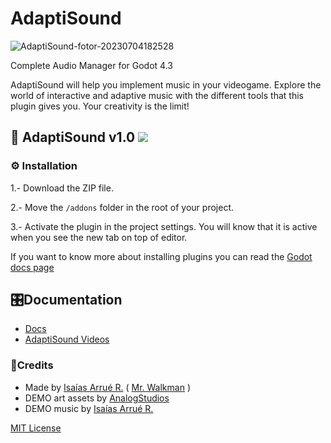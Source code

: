 # AdaptiSound

![AdaptiSound-fotor-20230704182528](https://i.imgur.com/eagX5Zp.jpeg)

Complete Audio Manager for Godot 4.3

AdaptiSound will help you implement music in your videogame. Explore the world of interactive and adaptive music with the different tools that this plugin gives you.
Your creativity is the limit!


## 🎵 AdaptiSound v1.0 ![](https://camo.githubusercontent.com/d8177663f486ebdd812419dbf9fe4f8e750c01f2026590e5994ee31bbf7a8123/68747470733a2f2f696d672e736869656c64732e696f2f62616467652f476f646f742d76342e302d253233343738636266)
### ⚙ Installation
1.- Download the ZIP file.

2.- Move the `/addons` folder in the root of your project.

3.- Activate the plugin in the project settings. You will know that it is active when you see the new tab on top of editor.

If you want to know more about installing plugins you can read the [Godot docs page](https://docs.godotengine.org/en/stable/tutorials/plugins/editor/installing_plugins.html)


## 🎛Documentation

- [Docs](https://github.com/MrWalkmanDev/AdaptiSound/blob/main/addons/AdaptiSound/Documentation/Contents.md)
- [AdaptiSound Videos](https://www.youtube.com/playlist?list=PLTTGsGhb99NankmxWTExGjzpuvo5aj-Pn)

### 📃Credits
- Made by [Isaías Arrué R.](https://github.com/MrWalkmanDev) ( [Mr. Walkman](https://mr-walkman.itch.io) )
- DEMO art assets by [AnalogStudios](https://analogstudios.itch.io)
- DEMO music by [Isaías Arrué R.](https://colorwavestudios.cl/portfolio/)

[MIT License](https://github.com/MrWalkmanDev/AdaptiSound/blob/main/LICENSE)
